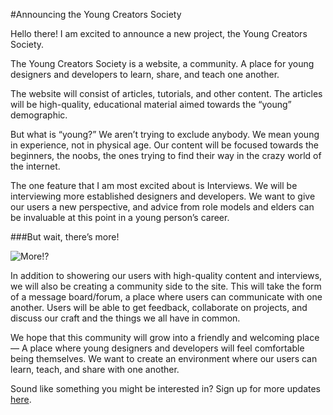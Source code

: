 #Announcing the Young Creators Society

Hello there! I am excited to announce a new project, the Young Creators Society.

The Young Creators Society is a website, a community. A place for young designers and developers to learn, share, and teach one another.

The website will consist of articles, tutorials, and other content. The articles will be high-quality, educational material aimed towards the “young” demographic.

But what is “young?” We aren’t trying to exclude anybody. We mean young in experience, not in physical age. Our content will be focused towards the beginners, the noobs, the ones trying to find their way in the crazy world of the internet.

The one feature that I am most excited about is Interviews. We will be interviewing more established designers and developers. We want to give our users a new perspective, and advice from role models and elders can be invaluable at this point in a young person’s career.

###But wait, there’s more!

![More!?](https://d262ilb51hltx0.cloudfront.net/max/800/1*foPUJKcna0AorbAkfTwc8A.gif "More!?")

In addition to showering our users with high-quality content and interviews, we will also be creating a community side to the site. This will take the form of a message board/forum, a place where users can communicate with one another. Users will be able to get feedback, collaborate on projects, and discuss our craft and the things we all have in common.

We hope that this community will grow into a friendly and welcoming place — A place where young designers and developers will feel comfortable being themselves. We want to create an environment where our users can learn, teach, and share with one another.

Sound like something you might be interested in? Sign up for more updates [here](http://ycs.io/).
